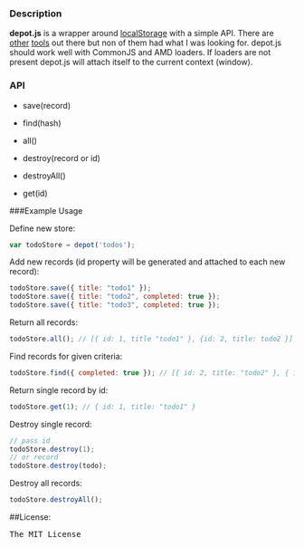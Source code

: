 ### Description

**depot.js** is a wrapper around [localStorage](http://diveintohtml5.info/storage.html) with a simple API. There are
[other](http://brian.io/lawnchair/) [tools](https://github.com/marcuswestin/store.js/) out there but non of them had what I was looking for. depot.js should work well with CommonJS and AMD loaders. If loaders are not present depot.js will attach itself to the current context (window). 

### API

+ save(record)

+ find(hash)

+ all()

+ destroy(record or id)

+ destroyAll() 

+ get(id)

###Example Usage

Define new store:

```js
var todoStore = depot('todos');
```

Add new records (id property will be generated and attached to each new record):

```js
todoStore.save({ title: "todo1" });
todoStore.save({ title: "todo2", completed: true });
todoStore.save({ title: "todo3", completed: true });
```

Return all records:

```js
todoStore.all(); // [{ id: 1, title "todo1" }, {id: 2, title: todo2 }]
```

Find records for given criteria:

```js
todoStore.find({ completed: true }); // [{ id: 2, title: "todo2" }, { id: 3, title: "todo3" }]
```

Return single record by id:

```js
todoStore.get(1); // { id: 1, title: "todo1" }
```

Destroy single record:

```js
// pass id
todoStore.destroy(1);
// or record
todoStore.destroy(todo);
```

Destroy all records:

```js
todoStore.destroyAll();
```


##License:
<pre>
The MIT License
</pre>
